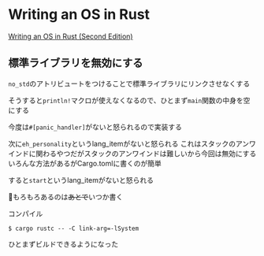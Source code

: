 # Writing an OS in Rust

[Writing an OS in Rust (Second Edition)](https://os.phil-opp.com/)

## 標準ライブラリを無効にする

`no_std`のアトリビュートをつけることで標準ライブラリにリンクさせなくする

そうすると`println!`マクロが使えなくなるので、ひとまず`main`関数の中身を空にする

今度は`#[panic_handler]`がないと怒られるので実装する

次に`eh_personality`というlang_itemがないと怒られる
これはスタックのアンワインドに関わるやつだがスタックのアンワインドは難しいから今回は無効にする
いろんな方法があるがCargo.tomlに書くのが簡単


すると`start`というlang_itemがないと怒られる

もろもろあるのは~~あとで~~いつか書く


コンパイル
```
$ cargo rustc -- -C link-arg=-lSystem  
```

ひとまずビルドできるようになった
